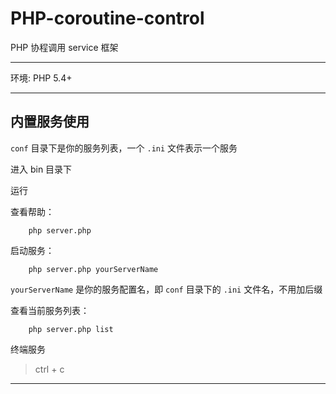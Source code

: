 # PHP-coroutine-control

PHP 协程调用 service 框架

---

环境: PHP 5.4+

---

## 内置服务使用

`conf` 目录下是你的服务列表，一个 `.ini` 文件表示一个服务

进入 bin 目录下

运行

查看帮助：

```
	php server.php
```

启动服务：

```
	php server.php yourServerName
```

`yourServerName` 是你的服务配置名，即 `conf` 目录下的 `.ini` 文件名，不用加后缀

查看当前服务列表：

```
	php server.php list
```

终端服务

> ctrl + c

---